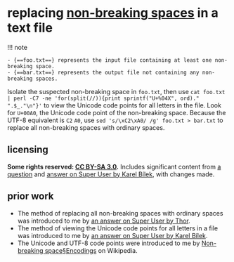 # replacing [non-breaking spaces] in a text file

!!! note
    
    - {==foo.txt==} represents the input file containing at least one non-breaking space.
    - {==bar.txt==} represents the output file not containing any non-breaking spaces.

Isolate the suspected non-breaking space in `foo.txt`, then use `cat foo.txt | perl -C7 -ne 'for(split(//)){print sprintf("U+%04X", ord)." ".$_."\n"}'` to view the Unicode code points for all letters in the file. Look for `U+00A0`, the Unicode code point of the non-breaking space. Because the UTF-8 equivalent is `C2` `A0`, use `sed 's/\xC2\xA0/ /g' foo.txt > bar.txt` to replace all non-breaking spaces with ordinary spaces.

## licensing
**Some rights reserved: [CC BY-SA 3.0](https://creativecommons.org/licenses/by-sa/3.0/).** Includes significant content from [a question](https://superuser.com/questions/377793/view-unicode-codepoints-for-all-letters-in-file-on-bash/) and [answer on Super User by Karel Bílek](https://superuser.com/questions/377793/view-unicode-codepoints-for-all-letters-in-file-on-bash/377805#377805), with changes made.

## prior work
- The method of replacing all non-breaking spaces with ordinary spaces was introduced to me by [an answer on Super User by Thor](https://superuser.com/questions/517847/use-sed-to-replace-nbsp-160-hex-00a0-octal-240-non-breaking-space/517852#517852).
- The method of viewing the Unicode code points for all letters in a file was introduced to me by [an answer on Super User by Karel Bílek](https://superuser.com/questions/377793/view-unicode-codepoints-for-all-letters-in-file-on-bash/377805#377805).
- The Unicode and UTF-8 code points were introduced to me by [Non-breaking space§Encodings](https://en.wikipedia.org/wiki/Non-breaking_space#Encodings) on Wikipedia.

[non-breaking spaces]: https://en.wikipedia.org/wiki/Non-breaking_space

